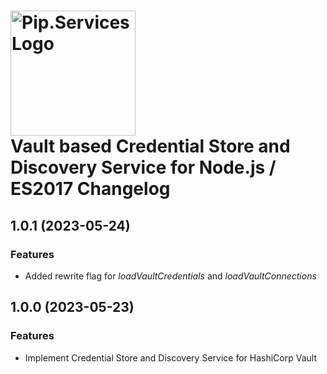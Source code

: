 # <img src="https://uploads-ssl.webflow.com/5ea5d3315186cf5ec60c3ee4/5edf1c94ce4c859f2b188094_logo.svg" alt="Pip.Services Logo" width="200"> <br/> Vault based Credential Store and Discovery Service for Node.js / ES2017 Changelog

## <a name="1.0.1"></a> 1.0.1 (2023-05-24) 

### Features
- Added rewrite flag for *loadVaultCredentials* and *loadVaultConnections*

## <a name="1.0.0"></a> 1.0.0 (2023-05-23) 

### Features
* Implement Credential Store and Discovery Service for HashiCorp Vault

